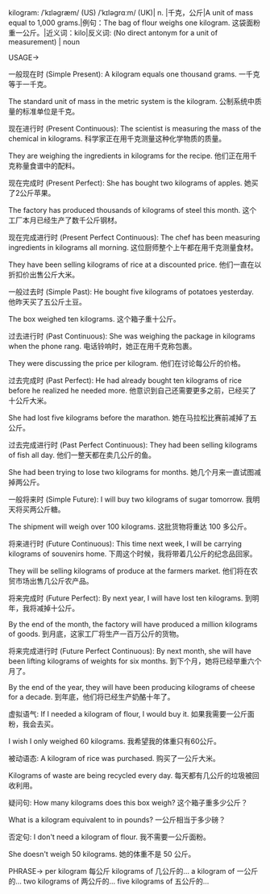 kilogram: /ˈkɪləɡræm/ (US) /ˈkɪləɡrɑːm/ (UK)| n. |千克，公斤|A unit of mass equal to 1,000 grams.|例句：The bag of flour weighs one kilogram. 这袋面粉重一公斤。|近义词：kilo|反义词: (No direct antonym for a unit of measurement) | noun


USAGE->

一般现在时 (Simple Present):
A kilogram equals one thousand grams.  一千克等于一千克。

The standard unit of mass in the metric system is the kilogram. 公制系统中质量的标准单位是千克。


现在进行时 (Present Continuous):
The scientist is measuring the mass of the chemical in kilograms.  科学家正在用千克测量这种化学物质的质量。

They are weighing the ingredients in kilograms for the recipe. 他们正在用千克称量食谱中的配料。


现在完成时 (Present Perfect):
She has bought two kilograms of apples. 她买了2公斤苹果。

The factory has produced thousands of kilograms of steel this month.  这个工厂本月已经生产了数千公斤钢材。


现在完成进行时 (Present Perfect Continuous):
The chef has been measuring ingredients in kilograms all morning.  这位厨师整个上午都在用千克测量食材。

They have been selling kilograms of rice at a discounted price. 他们一直在以折扣价出售公斤大米。


一般过去时 (Simple Past):
He bought five kilograms of potatoes yesterday. 他昨天买了五公斤土豆。

The box weighed ten kilograms. 这个箱子重十公斤。


过去进行时 (Past Continuous):
She was weighing the package in kilograms when the phone rang.  电话铃响时，她正在用千克称包裹。

They were discussing the price per kilogram. 他们在讨论每公斤的价格。


过去完成时 (Past Perfect):
He had already bought ten kilograms of rice before he realized he needed more. 他意识到自己还需要更多之前，已经买了十公斤大米。

She had lost five kilograms before the marathon.  她在马拉松比赛前减掉了五公斤。


过去完成进行时 (Past Perfect Continuous):
They had been selling kilograms of fish all day.  他们一整天都在卖几公斤的鱼。

She had been trying to lose two kilograms for months. 她几个月来一直试图减掉两公斤。


一般将来时 (Simple Future):
I will buy two kilograms of sugar tomorrow. 我明天将买两公斤糖。

The shipment will weigh over 100 kilograms. 这批货物将重达 100 多公斤。


将来进行时 (Future Continuous):
This time next week, I will be carrying kilograms of souvenirs home. 下周这个时候，我将带着几公斤的纪念品回家。

They will be selling kilograms of produce at the farmers market. 他们将在农贸市场出售几公斤农产品。


将来完成时 (Future Perfect):
By next year, I will have lost ten kilograms. 到明年，我将减掉十公斤。

By the end of the month, the factory will have produced a million kilograms of goods. 到月底，这家工厂将生产一百万公斤的货物。


将来完成进行时 (Future Perfect Continuous):
By next month, she will have been lifting kilograms of weights for six months. 到下个月，她将已经举重六个月了。

By the end of the year, they will have been producing kilograms of cheese for a decade. 到年底，他们将已经生产奶酪十年了。



虚拟语气:
If I needed a kilogram of flour, I would buy it. 如果我需要一公斤面粉，我会去买。

I wish I only weighed 60 kilograms. 我希望我的体重只有60公斤。


被动语态:
A kilogram of rice was purchased.  购买了一公斤大米。

Kilograms of waste are being recycled every day. 每天都有几公斤的垃圾被回收利用。


疑问句:
How many kilograms does this box weigh? 这个箱子重多少公斤？

What is a kilogram equivalent to in pounds? 一公斤相当于多少磅？


否定句:
I don't need a kilogram of flour. 我不需要一公斤面粉。

She doesn't weigh 50 kilograms. 她的体重不是 50 公斤。



PHRASE->
per kilogram 每公斤
kilograms of  几公斤的...
a kilogram of 一公斤的...
two kilograms of 两公斤的...
five kilograms of 五公斤的...
